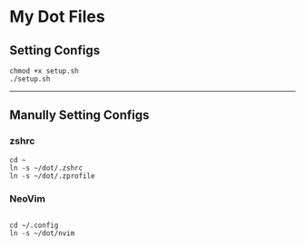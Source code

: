 # My Dot Files

## Setting Configs
```shell
chmod +x setup.sh
./setup.sh
```

---  
## Manully Setting Configs
### zshrc
```shell
cd ~
ln -s ~/dot/.zshrc
ln -s ~/dot/.zprofile

```

### NeoVim
```shell

cd ~/.config
ln -s ~/dot/nvim

```
